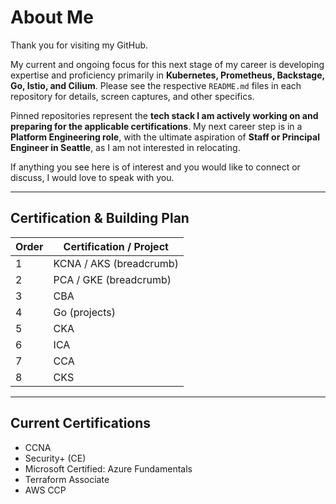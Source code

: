 # About Me

Thank you for visiting my GitHub.  

My current and ongoing focus for this next stage of my career is developing expertise and proficiency primarily in **Kubernetes, Prometheus, Backstage, Go, Istio, and Cilium**. Please see the respective `README.md` files in each repository for details, screen captures, and other specifics.

Pinned repositories represent the **tech stack I am actively working on and preparing for the applicable certifications**. My next career step is in a **Platform Engineering role**, with the ultimate aspiration of **Staff or Principal Engineer in Seattle**, as I am not interested in relocating.  

If anything you see here is of interest and you would like to connect or discuss, I would love to speak with you.

---

## Certification & Building Plan

| Order | Certification / Project |
|-------|------------------------|
| 1     | KCNA / AKS (breadcrumb) |
| 2     | PCA / GKE (breadcrumb) |
| 3     | CBA |
| 4     | Go (projects) |
| 5     | CKA |
| 6     | ICA |
| 7     | CCA |
| 8     | CKS |

---

## Current Certifications

- CCNA  
- Security+ (CE)  
- Microsoft Certified: Azure Fundamentals  
- Terraform Associate  
- AWS CCP  